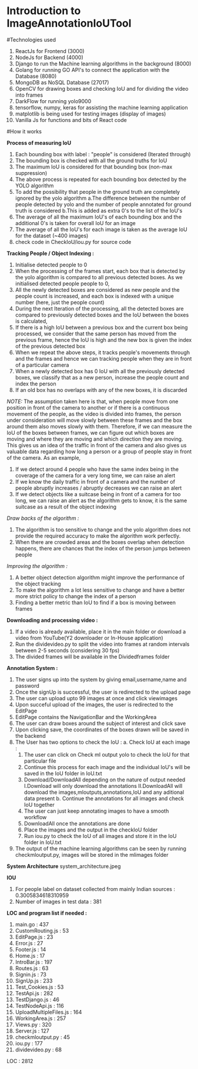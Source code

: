 # Introduction to ImageAnnotationIoUTool

#Technologies used
1. ReactJs for Frontend (3000)
2. NodeJs for Backend (4000)
3. Django to run the Machine learning algorithms in the background (8000)
4. Golang for running GO API's to connect the application with the Database (8080)
5. MongoDB as NoSQL Database (27017)
6. OpenCV for drawing boxes and checking IoU and for dividing the video into frames
7. DarkFlow for running yolo9000
8. tensorflow, numpy, keras for assisting the machine learning application
9. matplotlib is being used for testing images (display of images)
10. Vanilla Js for functions and bits of React code

#How it works

**Process of measuring IoU**
1. Each bounding box with label : "people" is considered (Iterated through)
2. The bounding box is checked with all the ground truths for IoU
3. The maximum IoU is considered for that bounding box (non-max suppression)
4. The above process is repeated for each bounding box detected by the YOLO algorithm
5. To add the possibility that people in the ground truth are completely ignored by the yolo algorithm
  a.The difference between the number of people detected by yolo and the number of people annotated for ground truth is considered
  b.This is added as extra 0's to the list of the IoU's
6. The average of all the maximum IoU's of each bounding box and the additional 0's is taken for overall IoU for an image
7. The average of all the IoU's for each image is taken as the average IoU for the dataset (~400 images)
8. check code in CheckIoU/iou.py for source code

**Tracking People / Object Indexing :**
1. Initialise detected people to 0
2. When the processing of the frames start, each box that is detected by the yolo algorithm
is compared to all previous detected boxes. As we initialised detected people people to 0,
3. All the newly detected boxes are considered as new people and the people count is increased,
and each box is indexed with a unique number (here, just the people count)
4. During the next Iteration of the processing, all the detected boxes are compared to previously detected boxes
and the IoU between the boxes is calculated,
5. If there is a high IoU between a previous box and the current box being processed, we consider that the same person
has moved from the previous frame, hence the IoU is high and the new box is given the index of the previous detected box
6. When we repeat the above steps, it tracks people's movements through and the frames and hence we can tracking people
when they are in front of a particular camera
7. When a newly detected box has 0 IoU with all the previously detected boxes, we classify that as a new person,
increase the people count and index the person
8. If an old box has no overlaps with any of the new boxes, it is discarded

*NOTE:*
The assumption taken here is that, when people move from one position in front of the camera to another or if there is a
continuous movement of the people, as the video is divided into frames, the person under consideration will move
slowly between these frames and the box around them also moves slowly with them.
Therefore, if we can measure the IoU of the boxes between frames, we can figure out which boxes are moving and where they
are moving and which direction they are moving.
This gives us an idea of the traffic in front of the camera and also gives us valuable data regarding how long a
person or a group of people stay in front of the camera.
As an example,
1. If we detect around 4 people who have the same index being in the coverage of the camera for a very long
time, we can raise an alert
2. If we know the daily traffic in front of a camera and the number of people abruptly increases / abruptly decreases
we can raise an alert
3. If we detect objects like a suitcase being in front of a camera for too long, we can raise an alert as the algorithm
gets to know, it is the same suitcase as a result of the object indexing

*Draw backs of the algorithm :*
1. The algorithm is too sensitive to change and the yolo algorithm does not provide the required accuracy to make the
algorithm work perfectly.
2. When there are crowded areas and the boxes overlap when detection happens, there are chances that the index of the
person jumps between people

*Improving the algorithm :*
1. A better object detection algorithm might improve the performance of the object tracking
2. To make the algorithm a lot less sensitive to change and have a better more strict policy to change the
index of a person
3. Finding a better metric than IoU to find if a box is moving between frames

**Downloading and processing video :**
1. If a video is already available, place it in the main folder or download a video from YouTube(Y2 downloader or In-House application)
2. Run the dividevideo.py to split the video into frames at random intervals between 2-5 seconds (considering 30 fps)
3. The divided frames will be available in the Dividedframes folder

**Annotation System :**
1. The user signs up into the system by giving email,username,name and password
2. Once the signUp is successful, the user is redirected to the upload page
3. The user can upload upto 99 images at once and click viewimages
4. Upon succeful upload of the images, the user is redirected to the EditPage
5. EditPage contains the NavigationBar and the WorkingArea
6. The user can draw boxes around the subject of interest and click save
7. Upon clicking save, the coordinates of the boxes drawn will be saved in the backend
8. The User has two options to check the IoU :
  a. Check IoU at each image :
    1. The user can click on Check ml output yolo to check the IoU for that particular file
    2. Continue this process for each image and the individual IoU's will be saved in the IoU folder in IoU.txt
    3. Download/DownloadAll depending on the nature of output needed
      I.Download will only download the annotations
      II.DownloadAll will download the images,mloutputs,annotations,IoU and any aditional data present
  b. Continue the annotations for all images and check IoU together
    1. The user can just keep annotating images to have a smooth workflow
    2. DownloadAll once the annotations are done
    3. Place the images and the output in the checkIoU folder
    4. Run iou.py to check the IoU of all images and store it in the IoU folder in IoU.txt
9. The output of the machine learning algorithms can be seen by running checkmloutput.py, images will be stored in the mlimages folder

**System Architecture**
system_architecture.jpeg

**IOU**
1. For people label on dataset collected from mainly Indian sources : 0.3005834618310959
2. Number of images in test data : 381

**LOC and program list if needed :**
1. main.go : 437
2. CustomRouting.js : 53
3. EditPage.js : 23
4. Error.js : 27
5. Footer.js : 14
6. Home.js : 17
7. IntroBar.js : 197
8. Routes.js : 63
9. Signin.js : 73
10. SignUp.js : 233
11. Test_Cookies.js : 53
12. TestApi.js : 282
13. TestDjango.js : 46
14. TestNodeApi.js : 116
15. UploadMultipleFiles.js : 164
16. WorkingArea.js : 257
17. Views.py : 320
18. Server.js : 127
19. checkmloutput.py : 45
20. iou.py : 177
21. dividevideo.py : 68

LOC : 2812
